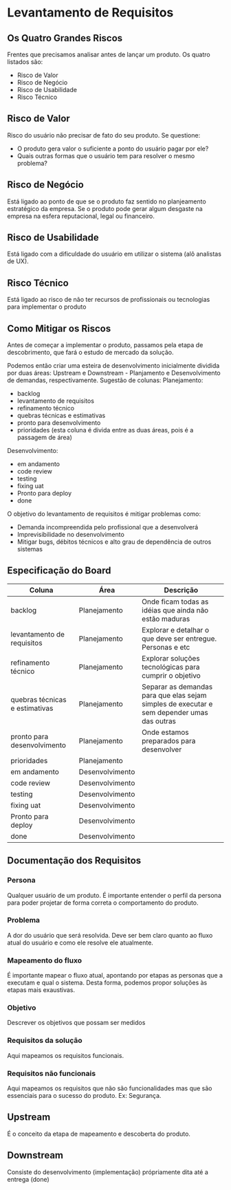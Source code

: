 # Levantamento de Requisitos

## Os Quatro Grandes Riscos
Frentes que precisamos analisar antes de lançar um produto. Os quatro listados são:
- Risco de Valor
- Risco de Negócio
- Risco de Usabilidade
- Risco Técnico

## Risco de Valor

Risco do usuário não precisar de fato do seu produto. Se questione:
- O produto gera valor o suficiente a ponto do usuário pagar por ele?
- Quais outras formas que o usuário tem para resolver o mesmo problema?

## Risco de Negócio
Está ligado ao ponto de que se o produto faz sentido no planjeamento estratégico da empresa. Se o produto pode gerar algum desgaste na empresa na esfera reputacional, legal ou financeiro.

## Risco de Usabilidade
Está ligado com a dificuldade do usuário em utilizar o sistema (alô analistas de UX).

## Risco Técnico
Está ligado ao risco de não ter recursos de profissionais ou tecnologias para implementar o produto

## Como Mitigar os Riscos

Antes de começar a implementar o produto, passamos pela etapa de descobrimento, que fará o estudo de mercado da solução.

Podemos então criar uma esteira de desenvolvimento inicialmente dividida por duas áreas: Upstream e Downstream - Planjamento e Desenvolvimento de demandas, respectivamente.
Sugestão de colunas:
Planejamento:
- backlog
- levantamento de requisitos
- refinamento técnico
- quebras técnicas e estimativas
- pronto para desenvolvimento
- prioridades (esta coluna é divida entre as duas áreas, pois é a passagem de área)

Desenvolvimento:
- em andamento
- code review
- testing
- fixing uat
- Pronto para deploy
- done

O objetivo do levantamento de requisitos é mitigar problemas como:

- Demanda incompreendida pelo profissional que a desenvolverá
- Imprevisibilidade no desenvolvimento
- Mitigar bugs, débitos técnicos e alto grau de dependência de outros sistemas

## Especificação do Board

| Coluna | Área | Descrição |
|--------|------|-----------|
| backlog | Planejamento | Onde ficam todas as idéias que ainda não estão maduras |
| levantamento de requisitos | Planejamento | Explorar e detalhar o que deve ser entregue. Personas e etc |
| refinamento técnico | Planejamento | Explorar soluções tecnológicas para cumprir o objetivo  |
| quebras técnicas e estimativas | Planejamento | Separar as demandas para que elas sejam simples de executar e sem depender umas das outras |
| pronto para desenvolvimento  | Planejamento | Onde estamos preparados para desenvolver |
| prioridades | Planejamento | |
| em andamento | Desenvolvimento | |
| code review | Desenvolvimento | |
| testing | Desenvolvimento | |
| fixing uat | Desenvolvimento | |
| Pronto para deploy | Desenvolvimento | |
| done | Desenvolvimento | |

## Documentação dos Requisitos

### Persona
Qualquer usuário de um produto.
É importante entender o perfil da persona para poder projetar de forma correta o comportamento do produto.

### Problema
A dor do usuário que será resolvida. Deve ser bem claro quanto ao fluxo atual do usuário e como ele resolve ele atualmente.

### Mapeamento do fluxo
É importante mapear o fluxo atual, apontando por etapas as personas que a executam e qual o sistema. Desta forma, podemos propor soluções às etapas mais exaustivas.

### Objetivo
Descrever os objetivos que possam ser medidos

### Requisitos da solução
Aqui mapeamos os requisitos funcionais.

### Requisitos não funcionais
Aqui mapeamos os requisitos que não são funcionalidades mas que são essenciais para o sucesso do produto. Ex: Segurança.

## Upstream

É o conceito da etapa de mapeamento e descoberta do produto.

## Downstream

Consiste do desenvolvimento (implementação) própriamente dita até a entrega (done)
